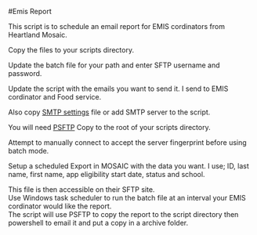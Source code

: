 #Emis Report

This script is to schedule an email report for EMIS cordinators from Heartland Mosaic.  

Copy the files to your scripts directory.

Update the batch file for your path and enter SFTP username and password.  

Update the script with the emails you want to send it. I send to EMIS cordinator and Food service.  

Also copy [SMTP settings](/SMTPSettings/SMTP.ps1) file or add SMTP server to the script.  

You will need [PSFTP](https://www.chiark.greenend.org.uk/~sgtatham/putty/latest.html) Copy to the root of your scripts directory.

Attempt to manually connect to accept the server fingerprint before using batch mode.  

Setup a scheduled Export in MOSAIC with the data you want.  I use;
 ID, last name, first name, app eligibility start date, status and school.

 This file is then accessible on their SFTP site.  
Use Windows task scheduler to run the batch file at an interval your EMIS cordinator would like the report.  
The script will use PSFTP to copy the report to the script directory then powershell to email it and put a copy in a archive folder.  
